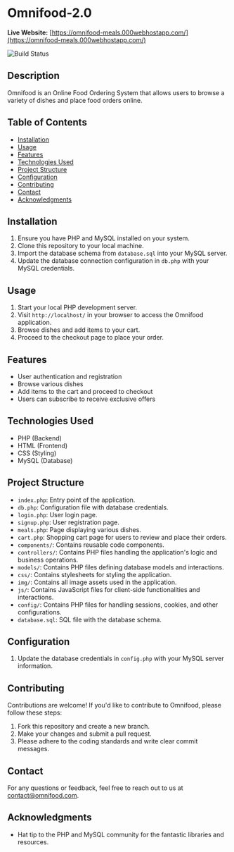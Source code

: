 # Omnifood-2.0

**Live Website:** [https://omnifood-meals.000webhostapp.com/](https://omnifood-meals.000webhostapp.com/)

![Build Status](https://img.shields.io/badge/build-passing-brightgreen)

## Description
Omnifood is an Online Food Ordering System that allows users to browse a variety of dishes and place food orders online.

## Table of Contents
- [Installation](#installation)
- [Usage](#usage)
- [Features](#features)
- [Technologies Used](#technologies-used)
- [Project Structure](#project-structure)
- [Configuration](#configuration)
- [Contributing](#contributing)
- [Contact](#contact)
- [Acknowledgments](#acknowledgments)

## Installation
1. Ensure you have PHP and MySQL installed on your system.
2. Clone this repository to your local machine.
3. Import the database schema from `database.sql` into your MySQL server.
4. Update the database connection configuration in `db.php` with your MySQL credentials.

## Usage
1. Start your local PHP development server.
2. Visit `http://localhost/` in your browser to access the Omnifood application.
3. Browse dishes and add items to your cart.
4. Proceed to the checkout page to place your order.

## Features
- User authentication and registration
- Browse various dishes
- Add items to the cart and proceed to checkout
- Users can subscribe to receive exclusive offers

## Technologies Used
- PHP (Backend)
- HTML (Frontend)
- CSS (Styling)
- MySQL (Database)

## Project Structure
- `index.php`: Entry point of the application.
- `db.php`: Configuration file with database credentials.
- `login.php`: User login page.
- `signup.php`: User registration page.
- `meals.php`: Page displaying various dishes.
- `cart.php`: Shopping cart page for users to review and place their orders.
- `components/`: Contains reusable code components.
- `controllers/`: Contains PHP files handling the application's logic and business operations.
- `models/`: Contains PHP files defining database models and interactions.
- `css/`: Contains stylesheets for styling the application.
- `img/`: Contains all image assets used in the application.
- `js/`: Contains JavaScript files for client-side functionalities and interactions.
- `config/`: Contains PHP files for handling sessions, cookies, and other configurations.
- `database.sql`: SQL file with the database schema.

## Configuration
1. Update the database credentials in `config.php` with your MySQL server information.

## Contributing
Contributions are welcome! If you'd like to contribute to Omnifood, please follow these steps:
1. Fork this repository and create a new branch.
2. Make your changes and submit a pull request.
3. Please adhere to the coding standards and write clear commit messages.

## Contact
For any questions or feedback, feel free to reach out to us at contact@omnifood.com.

## Acknowledgments
- Hat tip to the PHP and MySQL community for the fantastic libraries and resources.
